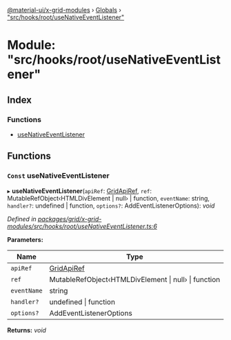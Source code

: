 [@material-ui/x-grid-modules](../README.md) › [Globals](../globals.md) › ["src/hooks/root/useNativeEventListener"](_src_hooks_root_usenativeeventlistener_.md)

# Module: "src/hooks/root/useNativeEventListener"

## Index

### Functions

- [useNativeEventListener](_src_hooks_root_usenativeeventlistener_.md#const-usenativeeventlistener)

## Functions

### `Const` useNativeEventListener

▸ **useNativeEventListener**(`apiRef`: [GridApiRef](_src_models_gridapiref_.md#gridapiref), `ref`: MutableRefObject‹HTMLDivElement | null› | function, `eventName`: string, `handler?`: undefined | function, `options?`: AddEventListenerOptions): _void_

_Defined in [packages/grid/x-grid-modules/src/hooks/root/useNativeEventListener.ts:6](https://github.com/mui-org/material-ui-x/blob/a679779/packages/grid/x-grid-modules/src/hooks/root/useNativeEventListener.ts#L6)_

**Parameters:**

| Name        | Type                                                         |
| ----------- | ------------------------------------------------------------ |
| `apiRef`    | [GridApiRef](_src_models_gridapiref_.md#gridapiref)          |
| `ref`       | MutableRefObject‹HTMLDivElement &#124; null› &#124; function |
| `eventName` | string                                                       |
| `handler?`  | undefined &#124; function                                    |
| `options?`  | AddEventListenerOptions                                      |

**Returns:** _void_
